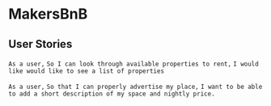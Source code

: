 # MakersBnB

## User Stories

```As a user,```
```So I can look through available properties to rent,```
```I would like would like to see a list of properties ```

```As a user,```
```So that I can properly advertise my place,```
```I want to be able to add a short description of my space and nightly price.```
